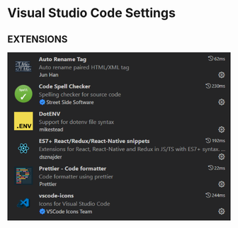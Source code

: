 # Visual Studio Code Settings

## EXTENSIONS

![vscodesettings](https://github.com/margusliinev/vscode-settings/blob/master/extensions.png?raw=true)
